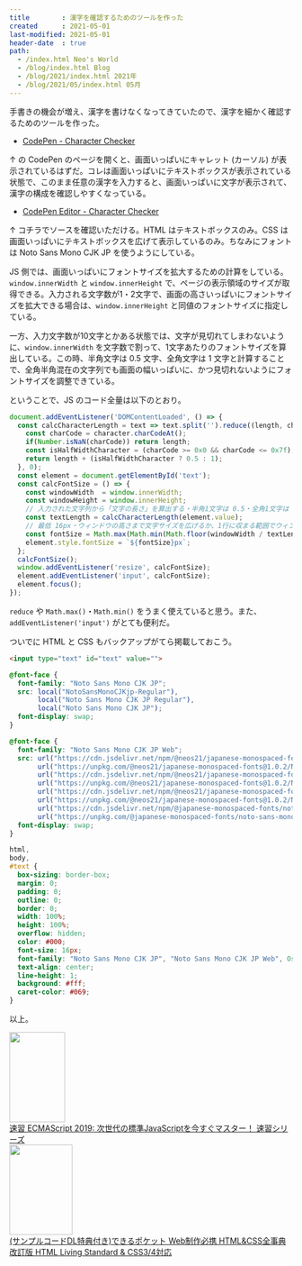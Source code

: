```yaml
---
title        : 漢字を確認するためのツールを作った
created      : 2021-05-01
last-modified: 2021-05-01
header-date  : true
path:
  - /index.html Neo's World
  - /blog/index.html Blog
  - /blog/2021/index.html 2021年
  - /blog/2021/05/index.html 05月
---
```


手書きの機会が増え、漢字を書けなくなってきていたので、漢字を細かく確認するためのツールを作った。

- [CodePen - Character Checker](https://codepen.io/Neos21/full/gOgEbeL)

↑ の CodePen のページを開くと、画面いっぱいにキャレット (カーソル) が表示されているはずだ。コレは画面いっぱいにテキストボックスが表示されている状態で、このまま任意の漢字を入力すると、画面いっぱいに文字が表示されて、漢字の構成を確認しやすくなっている。

- [CodePen Editor - Character Checker](https://codepen.io/Neos21/pen/gOgEbeL)

↑ コチラでソースを確認いただける。HTML はテキストボックスのみ。CSS は画面いっぱいにテキストボックスを広げて表示しているのみ。ちなみにフォントは Noto Sans Mono CJK JP を使うようにしている。

JS 側では、画面いっぱいにフォントサイズを拡大するための計算をしている。`window.innerWidth` と `window.innerHeight` で、ページの表示領域のサイズが取得できる。入力される文字数が1・2文字で、画面の高さいっぱいにフォントサイズを拡大できる場合は、`window.innerHeight` と同値のフォントサイズに指定している。

一方、入力文字数が10文字とかある状態では、文字が見切れてしまわないように、`window.innerWidth` を文字数で割って、1文字あたりのフォントサイズを算出している。この時、半角文字は 0.5 文字、全角文字は 1 文字と計算することで、全角半角混在の文字列でも画面の幅いっぱいに、かつ見切れないようにフォントサイズを調整できている。

ということで、JS のコード全量は以下のとおり。

```javascript
document.addEventListener('DOMContentLoaded', () => {
  const calcCharacterLength = text => text.split('').reduce((length, character) => {
    const charCode = character.charCodeAt();
    if(Number.isNaN(charCode)) return length;
    const isHalfWidthCharacter = (charCode >= 0x0 && charCode <= 0x7f);  // 半角文字 … 判定これで十分なのかな
    return length + (isHalfWidthCharacter ? 0.5 : 1);
  }, 0);
  const element = document.getElementById('text');
  const calcFontSize = () => {
    const windowWidth  = window.innerWidth;
    const windowHeight = window.innerHeight;
    // 入力された文字列から「文字の長さ」を算出する・半角1文字は 0.5・全角1文字は 1 で返す
    const textLength = calcCharacterLength(element.value);
    // 最低 16px・ウィンドウの高さまで文字サイズを広げるか、1行に収まる範囲でウィンドウ幅から文字サイズを算出する
    const fontSize = Math.max(Math.min(Math.floor(windowWidth / textLength), windowHeight), 16);
    element.style.fontSize = `${fontSize}px`;
  };
  calcFontSize();
  window.addEventListener('resize', calcFontSize);
  element.addEventListener('input', calcFontSize);
  element.focus();
});
```

`reduce` や `Math.max()`・`Math.min()` をうまく使えていると思う。また、`addEventListener('input')` がとても便利だ。

ついでに HTML と CSS もバックアップがてら掲載しておこう。

```html
<input type="text" id="text" value="">
```

```css
@font-face {
  font-family: "Noto Sans Mono CJK JP";
  src: local("NotoSansMonoCJKjp-Regular"),
       local("Noto Sans Mono CJK JP Regular"),
       local("Noto Sans Mono CJK JP");
  font-display: swap;
}

@font-face {
  font-family: "Noto Sans Mono CJK JP Web";
  src: url("https://cdn.jsdelivr.net/npm/@neos21/japanese-monospaced-fonts@1.0.2/NotoSansMonoCJKjp-Regular.woff2")              format("woff2"),
       url("https://unpkg.com/@neos21/japanese-monospaced-fonts@1.0.2/NotoSansMonoCJKjp-Regular.woff2")                         format("woff2"),
       url("https://cdn.jsdelivr.net/npm/@neos21/japanese-monospaced-fonts@1.0.2/NotoSansMonoCJKjp-Regular.woff")               format("woff"),
       url("https://unpkg.com/@neos21/japanese-monospaced-fonts@1.0.2/NotoSansMonoCJKjp-Regular.woff")                          format("woff"),
       url("https://cdn.jsdelivr.net/npm/@neos21/japanese-monospaced-fonts@1.0.2/NotoSansMonoCJKjp-Regular.otf")                format("opentype"),
       url("https://unpkg.com/@neos21/japanese-monospaced-fonts@1.0.2/NotoSansMonoCJKjp-Regular.otf")                           format("opentype"),
       url("https://cdn.jsdelivr.net/npm/@japanese-monospaced-fonts/noto-sans-mono-cjk-jp@1.0.1/NotoSansMonoCJKJP-Regular.otf") format("opentype"),
       url("https://unpkg.com/@japanese-monospaced-fonts/noto-sans-mono-cjk-jp@1.0.1/NotoSansMonoCJKJP-Regular.otf")            format("opentype");
  font-display: swap;
}

html,
body,
#text {
  box-sizing: border-box;
  margin: 0;
  padding: 0;
  outline: 0;
  border: 0;
  width: 100%;
  height: 100%;
  overflow: hidden;
  color: #000;
  font-size: 16px;
  font-family: "Noto Sans Mono CJK JP", "Noto Sans Mono CJK JP Web", Osaka-mono, "MS Gothic", Menlo, Consolas, Courier, "Courier New", monospace, "Apple Color Emoji", "Segoe UI Emoji", "Segoe UI Symbol", "Noto Color Emoji" !important;
  text-align: center;
  line-height: 1;
  background: #fff;
  caret-color: #069;
}
```

以上。

<div class="ad-amazon">
  <div class="ad-amazon-image">
    <a href="https://www.amazon.co.jp/dp/B07WFJY3CF?tag=neos21-22&amp;linkCode=osi&amp;th=1&amp;psc=1">
      <img src="https://m.media-amazon.com/images/I/51ADuIRpD-L._SL160_.jpg" width="99" height="160">
    </a>
  </div>
  <div class="ad-amazon-info">
    <div class="ad-amazon-title">
      <a href="https://www.amazon.co.jp/dp/B07WFJY3CF?tag=neos21-22&amp;linkCode=osi&amp;th=1&amp;psc=1">速習 ECMAScript 2019: 次世代の標準JavaScriptを今すぐマスター！ 速習シリーズ</a>
    </div>
  </div>
</div>

<div class="ad-amazon">
  <div class="ad-amazon-image">
    <a href="https://www.amazon.co.jp/dp/4295008281?tag=neos21-22&amp;linkCode=osi&amp;th=1&amp;psc=1">
      <img src="https://m.media-amazon.com/images/I/51l2Ib26qwL._SL160_.jpg" width="112" height="160">
    </a>
  </div>
  <div class="ad-amazon-info">
    <div class="ad-amazon-title">
      <a href="https://www.amazon.co.jp/dp/4295008281?tag=neos21-22&amp;linkCode=osi&amp;th=1&amp;psc=1">(サンプルコードDL特典付き)できるポケット Web制作必携 HTML&amp;CSS全事典 改訂版 HTML Living Standard &amp; CSS3/4対応</a>
    </div>
  </div>
</div>
